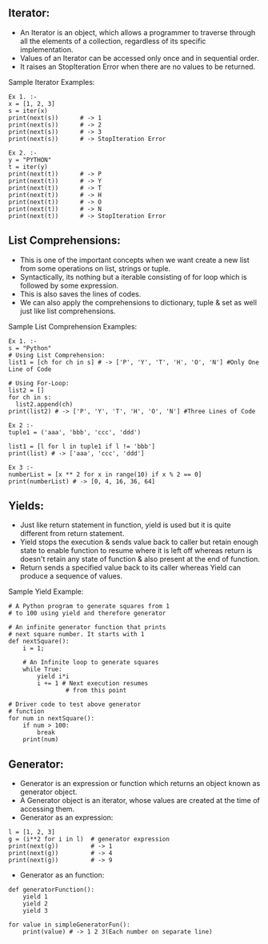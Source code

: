 ## Iterator: 
- An Iterator is an object, which allows a programmer to traverse through all the elements of a collection, regardless of 
its specific implementation.
- Values of an Iterator can be accessed only once and in sequential order.
- It raises an StopIteration Error when there are no values to be returned.

Sample Iterator Examples:
```
Ex 1. :-
x = [1, 2, 3]
s = iter(x)            
print(next(s))      # -> 1
print(next(s))      # -> 2
print(next(s))      # -> 3
print(next(s))      # -> StopIteration Error

Ex 2. :-
y = "PYTHON"
t = iter(y)
print(next(t))      # -> P
print(next(t))      # -> Y
print(next(t))      # -> T
print(next(t))      # -> H
print(next(t))      # -> O
print(next(t))      # -> N
print(next(t))      # -> StopIteration Error
```

## List Comprehensions: 
- This is one of the important concepts when we want create a new list from some operations on list, strings or tuple.
- Syntactically, its nothing but a iterable consisting of for loop which is followed by some expression.
- This is also saves the lines of codes.
- We can also apply the comprehensions to dictionary, tuple & set as well just like list comprehensions. 

Sample List Comprehension Examples:
```
Ex 1. :- 
s = "Python"
# Using List Comprehension:
list1 = [ch for ch in s] # -> ['P', 'Y', 'T', 'H', 'O', 'N'] #Only One Line of Code

# Using For-Loop:
list2 = []
for ch in s:
  list2.append(ch)
print(list2) # -> ['P', 'Y', 'T', 'H', 'O', 'N'] #Three Lines of Code

Ex 2 :-
tuple1 = ('aaa', 'bbb', 'ccc', 'ddd')

list1 = [l for l in tuple1 if l != 'bbb']
print(list) # -> ['aaa', 'ccc', 'ddd']

Ex 3 :-
numberList = [x ** 2 for x in range(10) if x % 2 == 0]
print(numberList) # -> [0, 4, 16, 36, 64]
```

## Yields:
- Just like return statement in function, yield is used but it is quite different from return statement.
- Yield stops the execution & sends value back to caller but retain enough state to enable function to resume where it is 
left off whereas return is doesn't retain any state of function & also present at the end of function.
- Return sends a specified value back to its caller whereas Yield can produce a sequence of values.  

Sample Yield Example: 
```
# A Python program to generate squares from 1 
# to 100 using yield and therefore generator 

# An infinite generator function that prints 
# next square number. It starts with 1 
def nextSquare(): 
	i = 1; 

	# An Infinite loop to generate squares 
	while True: 
		yield i*i				 
		i += 1 # Next execution resumes 
				# from this point	 

# Driver code to test above generator 
# function 
for num in nextSquare(): 
	if num > 100: 
		break	
	print(num) 
```
## Generator: 
- Generator is an expression or function which returns an object known as generator object.
- A Generator object is an iterator, whose values are created at the time of accessing them.
- Generator as an expression:
```
l = [1, 2, 3]
g = (i**2 for i in l)  # generator expression
print(next(g))         # -> 1
print(next(g))         # -> 4
print(next(g))         # -> 9
```
- Generator as an function:
```
def generatorFunction(): 
    yield 1            
    yield 2            
    yield 3            
    
for value in simpleGeneratorFun():  
    print(value) # -> 1 2 3(Each number on separate line) 
```
